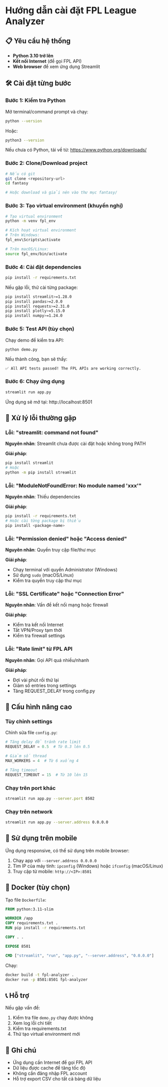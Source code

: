 # Hướng dẫn cài đặt FPL League Analyzer

## 📋 Yêu cầu hệ thống

- **Python 3.10 trở lên**
- **Kết nối Internet** (để gọi FPL API)
- **Web browser** để xem ứng dụng Streamlit

## 🛠️ Cài đặt từng bước

### Bước 1: Kiểm tra Python

Mở terminal/command prompt và chạy:

```bash
python --version
```

Hoặc:

```bash
python3 --version
```

Nếu chưa có Python, tải về từ: https://www.python.org/downloads/

### Bước 2: Clone/Download project

```bash
# Nếu có git
git clone <repository-url>
cd fantasy

# Hoặc download và giải nén vào thư mục fantasy/
```

### Bước 3: Tạo virtual environment (khuyến nghị)

```bash
# Tạo virtual environment
python -m venv fpl_env

# Kích hoạt virtual environment
# Trên Windows:
fpl_env\Scripts\activate

# Trên macOS/Linux:
source fpl_env/bin/activate
```

### Bước 4: Cài đặt dependencies

```bash
pip install -r requirements.txt
```

Nếu gặp lỗi, thử cài từng package:

```bash
pip install streamlit>=1.28.0
pip install pandas>=2.0.0
pip install requests>=2.31.0
pip install plotly>=5.15.0
pip install numpy>=1.24.0
```

### Bước 5: Test API (tùy chọn)

Chạy demo để kiểm tra API:

```bash
python demo.py
```

Nếu thành công, bạn sẽ thấy:
```
✅ All API tests passed! The FPL APIs are working correctly.
```

### Bước 6: Chạy ứng dụng

```bash
streamlit run app.py
```

Ứng dụng sẽ mở tại: http://localhost:8501

## 🚨 Xử lý lỗi thường gặp

### Lỗi: "streamlit: command not found"

**Nguyên nhân**: Streamlit chưa được cài đặt hoặc không trong PATH

**Giải pháp**:
```bash
pip install streamlit
# Hoặc
python -m pip install streamlit
```

### Lỗi: "ModuleNotFoundError: No module named 'xxx'"

**Nguyên nhân**: Thiếu dependencies

**Giải pháp**:
```bash
pip install -r requirements.txt
# Hoặc cài từng package bị thiếu
pip install <package-name>
```

### Lỗi: "Permission denied" hoặc "Access denied"

**Nguyên nhân**: Quyền truy cập file/thư mục

**Giải pháp**:
- Chạy terminal với quyền Administrator (Windows)
- Sử dụng `sudo` (macOS/Linux)
- Kiểm tra quyền truy cập thư mục

### Lỗi: "SSL Certificate" hoặc "Connection Error"

**Nguyên nhân**: Vấn đề kết nối mạng hoặc firewall

**Giải pháp**:
- Kiểm tra kết nối Internet
- Tắt VPN/Proxy tạm thời
- Kiểm tra firewall settings

### Lỗi: "Rate limit" từ FPL API

**Nguyên nhân**: Gọi API quá nhiều/nhanh

**Giải pháp**:
- Đợi vài phút rồi thử lại
- Giảm số entries trong settings
- Tăng REQUEST_DELAY trong config.py

## 🔧 Cấu hình nâng cao

### Tùy chỉnh settings

Chỉnh sửa file `config.py`:

```python
# Tăng delay để tránh rate limit
REQUEST_DELAY = 0.5  # Từ 0.3 lên 0.5

# Giảm số thread
MAX_WORKERS = 4  # Từ 6 xuống 4

# Tăng timeout
REQUEST_TIMEOUT = 15  # Từ 10 lên 15
```

### Chạy trên port khác

```bash
streamlit run app.py --server.port 8502
```

### Chạy trên network

```bash
streamlit run app.py --server.address 0.0.0.0
```

## 📱 Sử dụng trên mobile

Ứng dụng responsive, có thể sử dụng trên mobile browser:

1. Chạy app với `--server.address 0.0.0.0`
2. Tìm IP của máy tính: `ipconfig` (Windows) hoặc `ifconfig` (macOS/Linux)
3. Truy cập từ mobile: `http://<IP>:8501`

## 🐳 Docker (tùy chọn)

Tạo file `Dockerfile`:

```dockerfile
FROM python:3.11-slim

WORKDIR /app
COPY requirements.txt .
RUN pip install -r requirements.txt

COPY . .

EXPOSE 8501

CMD ["streamlit", "run", "app.py", "--server.address", "0.0.0.0"]
```

Chạy:
```bash
docker build -t fpl-analyzer .
docker run -p 8501:8501 fpl-analyzer
```

## 📞 Hỗ trợ

Nếu gặp vấn đề:

1. Kiểm tra file `demo.py` chạy được không
2. Xem log lỗi chi tiết
3. Kiểm tra requirements.txt
4. Thử tạo virtual environment mới

## 📝 Ghi chú

- Ứng dụng cần Internet để gọi FPL API
- Dữ liệu được cache để tăng tốc độ
- Không cần đăng nhập FPL account
- Hỗ trợ export CSV cho tất cả bảng dữ liệu
